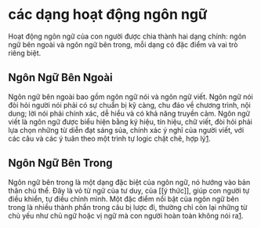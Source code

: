 # các dạng hoạt động ngôn ngữ

Hoạt động ngôn ngữ của con người được chia thành hai dạng chính: ngôn ngữ bên ngoài và ngôn ngữ bên trong, mỗi dạng có đặc điểm và vai trò riêng biệt.

## Ngôn Ngữ Bên Ngoài
Ngôn ngữ bên ngoài bao gồm ngôn ngữ nói và ngôn ngữ viết. Ngôn ngữ nói đòi hỏi người nói phải có sự chuẩn bị kỹ càng, chu đáo về chương trình, nội dung; lời nói phải chính xác, dễ hiểu và có khả năng truyền cảm. Ngôn ngữ viết là ngôn ngữ được biểu hiện bằng ký hiệu, tín hiệu, chữ viết, đòi hỏi phải lựa chọn những từ diễn đạt sáng sủa, chính xác ý nghĩ của người viết, với các câu và các ý tuân theo một trình tự logic chặt chẽ, hợp lý[1](https://docx.com.vn/tai-lieu/ngon-ngu-va-nhan-thuc-tam-ly-hoc-dai-cuong-hoc-vien-ngoai-giao-viet-na-110249).

## Ngôn Ngữ Bên Trong
Ngôn ngữ bên trong là một dạng đặc biệt của ngôn ngữ, nó hướng vào bản thân chủ thể. Đây là vỏ từ ngữ của tư duy, của [[ý thức]], giúp con người tự điều khiển, tự điều chỉnh mình. Một đặc điểm nổi bật của ngôn ngữ bên trong là nhiều thành phần trong câu bị lược đi, thường chỉ còn lại những từ chủ yếu như chủ ngữ hoặc vị ngữ mà con người hoàn toàn không nói ra[1](https://docx.com.vn/tai-lieu/ngon-ngu-va-nhan-thuc-tam-ly-hoc-dai-cuong-hoc-vien-ngoai-giao-viet-na-110249).
